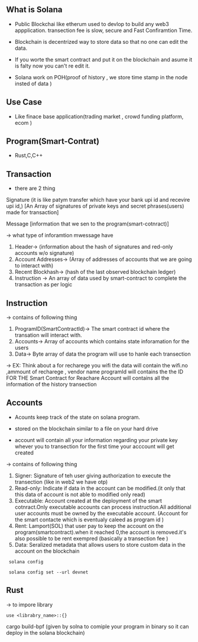 
## What is Solana 
- Public Blockchai like etherum used to devlop to build any web3 appplication. transection fee is slow, secure and Fast Confiramtion Time.

- Blockchain is decentrized way to store data so that no one can edit the data.
- If you worte the smart contract and put it on the blockchain and asume it is falty now you can't re edit it.
- Solana work on POH(proof of history , we store time stamp in the node insted of data )


## Use Case

-  Like finace base application(trading market , crowd funding platform, ecom )



## Program(Smart-Contrat)
- Rust,C,C++

## Transaction

- there are 2 thing 

Signature (it is like patym transfer which have your bank upi id and recevire upi id,)
[An Array of signatures of private keys and secret phrases(users) made for transaction]

Message [information that we sen to the program(smart-cotnract)]

-> what type of inforamtion mwessage have

1) Header-> (information about the hash of signatures and red-only accounts w/o signature)
2) Account Addresses-> (Array of addresses of accounts that we are going to interact with)
3) Recent Blockhash-> (hash of the last observed blockchain ledger)
4) Instruction -> An array of data used by smart-contract to complete the transaction as per logic

## Instruction
-> contains of following thing

1) ProgramID(SmartContractId)-> The smart contract id where the transation will interact with.
2) Accounts-> Array of accounts which contains state inforamation for the users
3) Data-> Byte array of data the program will use to hanle each transection

-> EX: Think about a for recharege you wifi the data will contain the wifi.no ,ammount of recharege , vendor name
programId will contains the the ID FOR THE Smart Contract for Reachare 
Account will contains all the information of the history transection


## Accounts 
- Acounts keep track of the state on solana program.
- stored on the blockchain similar to a file on your hard drive

- account will contain all your information regarding your private key whever you to transection for the first time your acccount will get created

-> contains of following thing

1) Signer: Signature of teh user giving authorization to execute the transection (like in web2 we have otp)
2) Read-only: Indicate if data in the account can be modified.(it only that this data of account is not able to modified only read)
3) Executable: Account created at the deployment of the smart cotnract.Only executable accounts can process instruction.All additional user accounts must be owned by the executable account.
(Account for the smart contacte which is eventualy caleed as program id )
4) Rent: Lamport(SOL) that user pay to keep the account on the program(smartcontract).when it reached 0,the account is removed.it's also possible to be rent exempred
(basically a transection fee )
5) Data: Seralized metadata that allows users to store custom data in the account on the blockchain




``` solana config```

``` solana config set --url devnet```


## Rust 

-> to impore library
```
use <librabry_name>::{}
```

cargo build-bpf (given by solna to comiple your program in binary so it can deploy in the solana blockchain)